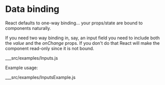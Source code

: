 # Data binding

React defaults to one-way binding... your props/state are bound to components naturally.

If you need two way binding in, say, an input field you need to include both the *value* and the *onChange* props.  If
you don't do that React will make the component read-only since it is not bound.
 
___src/examples/Inputs.js

Example usage:

___src/examples/InputsExample.js
